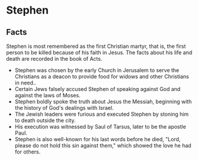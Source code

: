 # Stephen

## Facts

Stephen is most remembered as the first Christian martyr, that is, the first person to be killed because of his faith in Jesus. The facts about his life and death are recorded in the book of Acts.

* Stephen was chosen by the early Church in Jerusalem to serve the Christians as a deacon to provide food for widows and other Christians in need..
* Certain Jews falsely accused Stephen of speaking against God and against the laws of Moses.
* Stephen boldly spoke the truth about Jesus the Messiah, beginning with the history of God's dealings with Israel.
* The Jewish leaders were furious and executed Stephen by stoning him to death outside the city.
* His execution was witnessed by Saul of Tarsus, later to be the apostle Paul.
* Stephen is also well-known for his last words before he died, "Lord, please do not hold this sin against them," which showed the love he had for others.